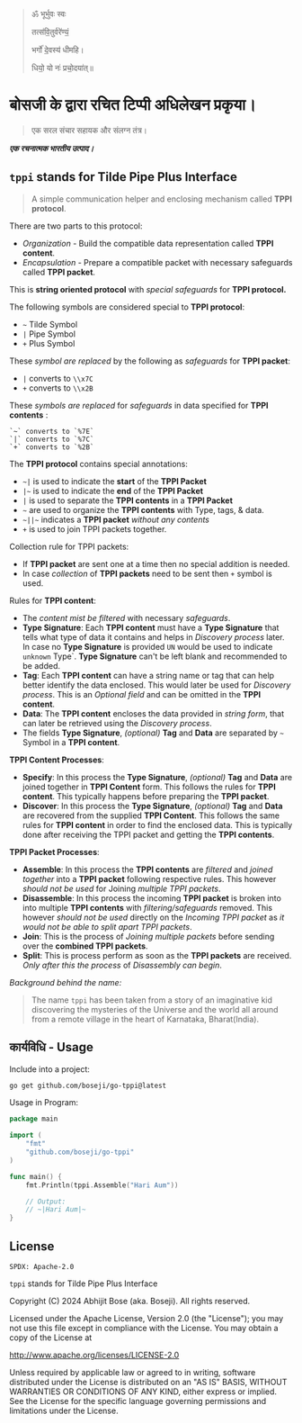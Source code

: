 >
> ॐ भूर्भुवः स्वः
> 
> तत्स॑वि॒तुर्वरे॑ण्यं॒
> 
> भर्गो॑ दे॒वस्य॑ धीमहि।
> 
> धियो॒ यो नः॑ प्रचो॒दया॑त्॥
>

# बोसजी के द्वारा रचित टिप्पी अधिलेखन प्रकृया।

> एक सरल संचार सहायक और संलग्न तंत्र।
>

***एक रचनात्मक भारतीय उत्पाद।***

## `tppi` stands for Tilde Pipe Plus Interface

> A simple communication helper and enclosing mechanism called **TPPI protocol**.

There are two parts to this protocol:

- *Organization* - Build the compatible data representation called **TPPI content**.
- *Encapsulation* - Prepare a compatible packet with necessary safeguards called **TPPI packet**.

This is **string oriented protocol** with *special safeguards* for **TPPI protocol.**

The following symbols are considered special to **TPPI protocol**:

- `~` Tilde Symbol
- `|` Pipe Symbol
- `+` Plus Symbol

These *symbol are replaced* by the following as *safeguards* for **TPPI packet**:

- `|` converts to `\\x7C`
- `+` converts to `\\x2B`

These *symbols are replaced* for *safeguards* in data specified for **TPPI contents** :

	`~` converts to `%7E`
	`|` converts to `%7C`
	`+` converts to `%2B`

The **TPPI protocol** contains special annotations:

- `~|` is used to indicate the **start** of the **TPPI Packet**
- `|~` is used to indicate the **end** of the **TPPI Packet**
- `|` is used to separate the **TPPI contents** in a **TPPI Packet**
- `~` are used to organize the **TPPI contents** with Type, tags, & data.
- `~||~` indicates a **TPPI packet** *without any contents*
- `+` is used to join TPPI packets together.

Collection rule for TPPI packets:

- If **TPPI packet** are sent one at a time then no special addition is needed.
- In case *collection* of **TPPI packets** need to be sent then `+` symbol is used.

Rules for **TPPI content**:

- The *content mist be filtered* with necessary *safeguards*.
- **Type Signature**: Each **TPPI content** must have a **Type Signature** that tells what type of data it contains and helps in *Discovery process* later. In case no **Type Signature** is provided `UN` would be used to indicate `unknown` Type`.
	**Type Signature** can't be left blank and recommended to be added.
- **Tag**: Each **TPPI content** can have a string name or tag that can help better identify the data enclosed. This would later be used for *Discovery process*. This is an *Optional field* and can be omitted in the **TPPI content**.
- **Data**: The **TPPI content** encloses the data provided in *string form*, that can later be retrieved using the *Discovery process*.
- The fields **Type Signature**, *(optional)* **Tag** and **Data** are separated by `~` Symbol in a **TPPI content**.

**TPPI Content Processes**:

- **Specify**: In this process the **Type Signature**, *(optional)* **Tag** and **Data** are joined together in **TPPI Content** form. This follows the rules for **TPPI content**. This typically happens before preparing the **TPPI packet**.
- **Discover**: In this process the **Type Signature**, *(optional)* **Tag** and **Data** are recovered from the supplied **TPPI Content**. This follows the same rules for **TPPI content** in order to find the enclosed data. This is typically done after receiving the TPPI packet and getting the **TPPI contents**.

**TPPI Packet Processes**:

- **Assemble**: In this process the **TPPI contents** are *filtered* and *joined together* into a **TPPI packet** following respective rules. This however *should not be used* for Joining *multiple TPPI packets*.
- **Disassemble**: In this process the incoming **TPPI packet** is broken into into multiple **TPPI contents** with *filtering/safeguards* removed. This however *should not be used* directly on the *Incoming TPPI packet* as *it would not be able to split apart TPPI packets*.
- **Join**: This is the process of *Joining multiple packets* before sending over the **combined TPPI packets**.
- **Split**: This is process perform as soon as the **TPPI packets** are received. *Only after this the process* of *Disassembly can begin*.

*Background behind the name:*

> The name `tppi` has been taken from a story of an imaginative kid
> discovering the mysteries of the Universe and the world all around
> from a remote village in the heart of Karnataka, Bharat(India).
>

## कार्यविधि - Usage

Include into a project:

```sh
go get github.com/boseji/go-tppi@latest
```

Usage in Program:

```go
package main

import (
	"fmt"
	"github.com/boseji/go-tppi"
)

func main() {
	fmt.Println(tppi.Assemble("Hari Aum"))

	// Output:
	// ~|Hari Aum|~
}
```

## License

`SPDX: Apache-2.0`

`tppi` stands for Tilde Pipe Plus Interface

Copyright (C) 2024 Abhijit Bose (aka. Boseji). All rights reserved.

Licensed under the Apache License, Version 2.0 (the "License");
you may not use this file except in compliance with the License.
You may obtain a copy of the License at

<http://www.apache.org/licenses/LICENSE-2.0>

Unless required by applicable law or agreed to in writing, software
distributed under the License is distributed on an "AS IS" BASIS,
WITHOUT WARRANTIES OR CONDITIONS OF ANY KIND, either express or implied.
See the License for the specific language governing permissions and
limitations under the License.